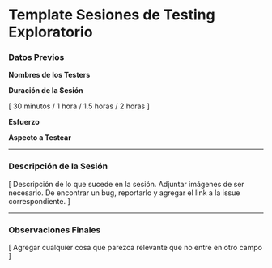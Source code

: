 # Template Sesiones de Testing Exploratorio

### Datos Previos

**Nombres de los Testers**


**Duración de la Sesión**

[ 30 minutos / 1 hora / 1.5 horas / 2 horas ]

**Esfuerzo**


**Aspecto a Testear**


___

### Descripción de la Sesión

[ Descripción de lo que sucede en la sesión. Adjuntar imágenes de ser necesario. De encontrar un bug, reportarlo y agregar el link a la issue correspondiente. ]

___

### Observaciones Finales

[ Agregar cualquier cosa que parezca relevante que no entre en otro campo ]